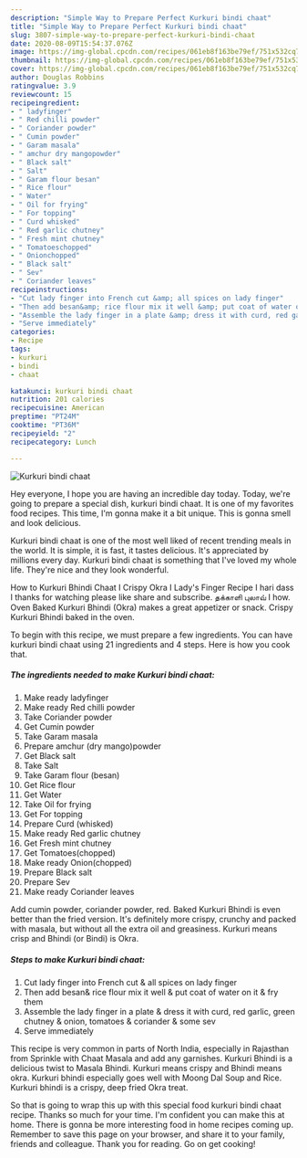 ```yaml
---
description: "Simple Way to Prepare Perfect Kurkuri bindi chaat"
title: "Simple Way to Prepare Perfect Kurkuri bindi chaat"
slug: 3807-simple-way-to-prepare-perfect-kurkuri-bindi-chaat
date: 2020-08-09T15:54:37.076Z
image: https://img-global.cpcdn.com/recipes/061eb8f163be79ef/751x532cq70/kurkuri-bindi-chaat-recipe-main-photo.jpg
thumbnail: https://img-global.cpcdn.com/recipes/061eb8f163be79ef/751x532cq70/kurkuri-bindi-chaat-recipe-main-photo.jpg
cover: https://img-global.cpcdn.com/recipes/061eb8f163be79ef/751x532cq70/kurkuri-bindi-chaat-recipe-main-photo.jpg
author: Douglas Robbins
ratingvalue: 3.9
reviewcount: 15
recipeingredient:
- " ladyfinger"
- " Red chilli powder"
- " Coriander powder"
- " Cumin powder"
- " Garam masala"
- " amchur dry mangopowder"
- " Black salt"
- " Salt"
- " Garam flour besan"
- " Rice flour"
- " Water"
- " Oil for frying"
- " For topping"
- " Curd whisked"
- " Red garlic chutney"
- " Fresh mint chutney"
- " Tomatoeschopped"
- " Onionchopped"
- " Black salt"
- " Sev"
- " Coriander leaves"
recipeinstructions:
- "Cut lady finger into French cut &amp; all spices on lady finger"
- "Then add besan&amp; rice flour mix it well &amp; put coat of water on it &amp; fry them"
- "Assemble the lady finger in a plate &amp; dress it with curd, red garlic, green chutney &amp; onion, tomatoes &amp; coriander &amp; some sev"
- "Serve immediately"
categories:
- Recipe
tags:
- kurkuri
- bindi
- chaat

katakunci: kurkuri bindi chaat 
nutrition: 201 calories
recipecuisine: American
preptime: "PT24M"
cooktime: "PT36M"
recipeyield: "2"
recipecategory: Lunch

---
```



![Kurkuri bindi chaat](https://img-global.cpcdn.com/recipes/061eb8f163be79ef/751x532cq70/kurkuri-bindi-chaat-recipe-main-photo.jpg)

Hey everyone, I hope you are having an incredible day today. Today, we're going to prepare a special dish, kurkuri bindi chaat. It is one of my favorites food recipes. This time, I'm gonna make it a bit unique. This is gonna smell and look delicious.

Kurkuri bindi chaat is one of the most well liked of recent trending meals in the world. It is simple, it is fast, it tastes delicious. It's appreciated by millions every day. Kurkuri bindi chaat is something that I've loved my whole life. They're nice and they look wonderful.

How to Kurkuri Bhindi Chaat I Crispy Okra I Lady&#39;s Finger Recipe I hari dass I thanks for watching please like share and subscribe. தக்காளி புலாவ் I how. Oven Baked Kurkuri Bhindi (Okra) makes a great appetizer or snack. Crispy Kurkuri Bhindi baked in the oven.


To begin with this recipe, we must prepare a few ingredients. You can have kurkuri bindi chaat using 21 ingredients and 4 steps. Here is how you cook that.

<!--inarticleads1-->

##### The ingredients needed to make Kurkuri bindi chaat:

1. Make ready  ladyfinger
1. Make ready  Red chilli powder
1. Take  Coriander powder
1. Get  Cumin powder
1. Take  Garam masala
1. Prepare  amchur (dry mango)powder
1. Get  Black salt
1. Take  Salt
1. Take  Garam flour (besan)
1. Get  Rice flour
1. Get  Water
1. Take  Oil for frying
1. Get  For topping
1. Prepare  Curd (whisked)
1. Make ready  Red garlic chutney
1. Get  Fresh mint chutney
1. Get  Tomatoes(chopped)
1. Make ready  Onion(chopped)
1. Prepare  Black salt
1. Prepare  Sev
1. Make ready  Coriander leaves


Add cumin powder, coriander powder, red. Baked Kurkuri Bhindi is even better than the fried version. It&#39;s definitely more crispy, crunchy and packed with masala, but without all the extra oil and greasiness. Kurkuri means crisp and Bhindi (or Bindi) is Okra. 

<!--inarticleads2-->

##### Steps to make Kurkuri bindi chaat:

1. Cut lady finger into French cut &amp; all spices on lady finger
1. Then add besan&amp; rice flour mix it well &amp; put coat of water on it &amp; fry them
1. Assemble the lady finger in a plate &amp; dress it with curd, red garlic, green chutney &amp; onion, tomatoes &amp; coriander &amp; some sev
1. Serve immediately


This recipe is very common in parts of North India, especially in Rajasthan from Sprinkle with Chaat Masala and add any garnishes. Kurkuri Bhindi is a delicious twist to Masala Bhindi. Kurkuri means crispy and Bhindi means okra. Kurkuri bhindi especially goes well with Moong Dal Soup and Rice. Kurkuri bhindi is a crispy, deep fried Okra treat. 

So that is going to wrap this up with this special food kurkuri bindi chaat recipe. Thanks so much for your time. I'm confident you can make this at home. There is gonna be more interesting food in home recipes coming up. Remember to save this page on your browser, and share it to your family, friends and colleague. Thank you for reading. Go on get cooking!

